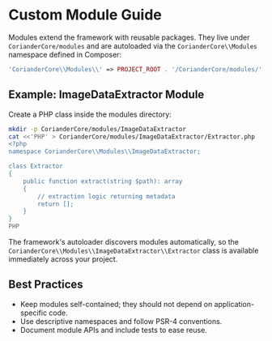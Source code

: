 # Custom Module Guide

Modules extend the framework with reusable packages. They live under `CorianderCore/modules` and are autoloaded via the `CorianderCore\\Modules` namespace defined in Composer:

```php
'CorianderCore\\Modules\\' => PROJECT_ROOT . '/CorianderCore/modules/',
```

## Example: ImageDataExtractor Module

Create a PHP class inside the modules directory:

```bash
mkdir -p CorianderCore/modules/ImageDataExtractor
cat <<'PHP' > CorianderCore/modules/ImageDataExtractor/Extractor.php
<?php
namespace CorianderCore\\Modules\\ImageDataExtractor;

class Extractor
{
    public function extract(string $path): array
    {
        // extraction logic returning metadata
        return [];
    }
}
PHP
```

The framework's autoloader discovers modules automatically, so the `CorianderCore\\Modules\\ImageDataExtractor\\Extractor` class is available immediately across your project.

## Best Practices

- Keep modules self-contained; they should not depend on application-specific code.
- Use descriptive namespaces and follow PSR-4 conventions.
- Document module APIs and include tests to ease reuse.

